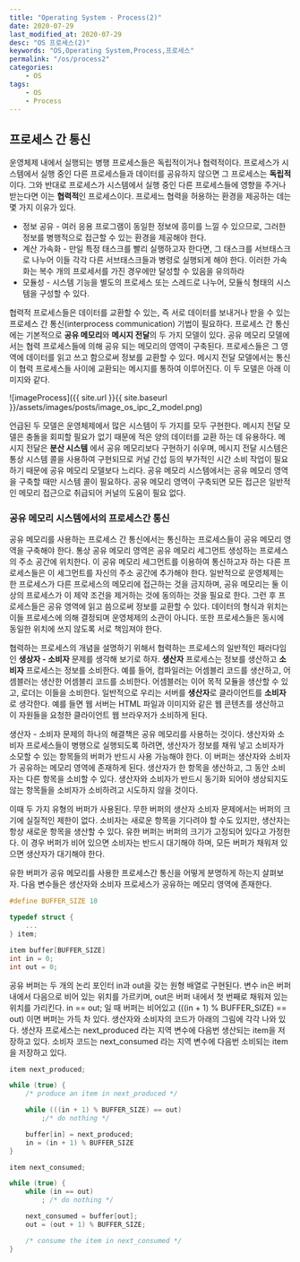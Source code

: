 ```yaml
---
title: "Operating System - Process(2)"
date: 2020-07-29
last_modified_at: 2020-07-29
desc: "OS 프로세스(2)"
keywords: "OS,Operating System,Process,프로세스"
permalink: "/os/process2"
categories: 
    - OS
tags: 
    - OS
    - Process
---
```


## 프로세스 간 통신

운영체제 내에서 실행되는 병행 프로세스들은 독립적이거나 협력적이다. 프로세스가 시스템에서 실행 중인 다른 프로세스들과 데이터를 공유하지 않으면 그 프로세스는 **독립적**이다. 그와 반대로 프로세스가 시스템에서 실행 중인 다른 프로세스들에 영향을 주거나 받는다면 이는 **협력적**인 프로세스이다. 프로세느 협력을 허용하는 환경을 제공하는 데는 몇 가지 이유가 있다.

* 정보 공유 - 여러 응용 프로그램이 동일한 정보에 흥미를 느낄 수 있으므로, 그러한 정보를 병행적으로 접근할 수 있는 환경을 제공해야 한다.
* 계산 가속화 - 만일 특정 태스크를 빨리 실행하고자 한다면, 그 태스크를 서브태스크로 나누어 이들 각각 다른 서브태스크들과 병령로 실행되게 해야 한다. 이러한 가속화는 복수 개의 프로세서를 가진 경우에만 달성할 수 있음을 유의하라
* 모듈성 - 시스템 기능을 별도의 프로세스 또는 스레드로 나누어, 모듈식 형태의 시스템을 구성할 수 있다.

협력적 프로세스들은 데이터를 교환할 수 있는, 즉 서로 데이터를 보내거나 받을 수 있는 프로세스 간 통신(interprocess communication) 기법이 필요하다. 프로세스 간 통신에는 기본적으로 **공유 메모리**와 **메시지 전달**의 두 가지 모델이 있다. 공유 메모리 모델에서는 협력 프로세스들에 의해 공유 되는 메모리의 영역이 구축된다. 프로세스들은 그 영역에 데이터를 읽고 쓰고 함으로써 정보를 교환할 수 있다. 메시지 전달 모델에서는 통신이 협력 프로세스들 사이에 교환되는 메시지를 통하여 이루어진다. 이 두 모델은 아래 이미지와 같다.

![imageProcess]({{ site.url }}{{ site.baseurl }}/assets/images/posts/image_os_ipc_2_model.png)

언급된 두 모델은 운영체제에서 많은 시스템이 두 가지를 모두 구현한다. 메시지 전달 모델은 충돌을 회피할 필요가 없기 때문에 적은 양의 데이터를 교환 하는 데 유용하다. 메시지 전달은 __분산 시스템__ 에서 공유 메모리보다 구현하기 쉬우며, 메시지 전달 시스템은 통상 시스템 콜을 사용하여 구현되므로 커널 간섭 등의 부가적인 시간 소비 작업이 필요하기 때문에 공유 메모리 모델보다 느리다. 공유 메모리 시스템에서는 공유 메모리 영역을 구축할 때만 시스템 콜이 필요하다. 공유 메모리 영역이 구축되면 모든 접근은 일반적인 메모리 접근으로 취급되어 커널의 도움이 필요 없다.

### 공유 메모리 시스템에서의 프로세스간 통신

공유 메모리를 사용하는 프로세스 간 통신에서는 통신하는 프로세스들이 공유 메모리 영역을 구축해야 한다. 통상 공유 메모리 영역은 공유 메모리 세그먼트 생성하는 프로세스의 주소 공간에 위치한다. 이 공유 메모리 세그먼트를 이용하여 통신하고자 하는 다른 프로세스들은 이 세그먼트를 자신의 주소 공간에 추가해야 한다. 일반적으로 운영체제는 한 프로세스가 다른 프로세스의 메모리에 접근하는 것을 금지하며, 공유 메모리는 둘 이상의 프로세스가 이 제약 조건을 제거하는 것에 동의하는 것을 필요로 한다. 그런 후 프로세스들은 공유 영역에 읽고 씀으로써 정보를 교환할 수 있다. 데이터의 형식과 위치는 이들 프로세스에 의해 결정되며 운영체제의 소관이 아니다. 또한 프로세스들은 동시에 동일한 위치에 쓰지 않도록 서로 책임져야 한다.

협력하는 프로세스의 개념을 설명하기 위해서 협력하는 프로세스의 일반적인 패러다임인 **생상자 - 소비자** 문제를 생각해 보기로 하자. **생산자** 프로세스는 정보를 생산하고 **소비자** 프로세스는 정보를 소비한다. 예를 들어, 컴파일러는 어셈블리 코드를 생산하고, 어셈블러는 생산한 어셈블리 코드를 소비한다. 어셈블러는 이어 목적 모듈을 생산할 수 있고, 로더는 이들을 소비한다. 일반적으로 우리는 서버를 **생산자**로 클라이언트를 **소비자**로 생각한다. 예를 들면 웹 서버는 HTML 파일과 이미지와 같은 웹 콘텐츠를 생산하고 이 자원들을 요청한 클라이언트 웹 브라우저가 소비하게 된다.

생산자 - 소비자 문제의 하나의 해결책은 공유 메모리를 사용하는 것이다. 생산자와 소비자 프로세스들이 병행으로 실행되도록 하려면, 생산자가 정보를 채워 넣고 소비자가 소모할 수 있는 항목들의 버퍼가 반드시 사용 가능해야 한다. 이 버퍼는 생산자와 소비자가 공유하는 메모리 영역에 존재하게 된다. 생산자가 한 항목을 생산하고, 그 동안 소비자는 다른 항목을 소비할 수 있다. 생산자와 소비자가 반드시 동기화 되어야 생상되지도 않는 항목들을 소비자가 소비하려고 시도하지 않을 것이다.

이때 두 가지 유형의 버퍼가 사용된다. 무한 버퍼의 생산자 소비자 문제에서는 버퍼의 크기에 실질적인 제한이 없다. 소비자는 새로운 항목을 기다려야 할 수도 있지만, 생산자는 항상 새로운 항목을 생산할 수 있다. 유한 버퍼는 버퍼의 크기가 고정되어 있다고 가정한다. 이 경우 버퍼가 비어 있으면 소비자는 반드시 대기해야 하며, 모든 버퍼가 채워져 있으면 생산자가 대기해야 한다.

유한 버퍼가 공유 메모리를 사용한 프로세스간 통신을 어떻게 분명하게 하는지 살펴보자. 다음 변수들은 생산자와 소비자 프로세스가 공유하는 메모리 영역에 존재한다.

```C
#define BUFFER_SIZE 10

typedef struct {
    ...
} item;

item buffer[BUFFER_SIZE]
int in = 0;
int out = 0;
```

공유 버퍼는 두 개의 논리 포인터 in과 out을 갖는 원형 배열로 구현된다. 변수 in은 버퍼 내에서 다음으로 비어 있는 위치를 가르키며, out은 버퍼 내에서 첫 번째로 채워져 있는 위치를 가리킨다. in == out; 일 때 버퍼는 비어있고 (((in + 1) % BUFFER_SIZE) == out) 이면 버퍼는 가득 차 있다. 생산자와 소비자의 코드가 아래의 그림에 각각 나와 있다. 생산자 프로세스는 next_produced 라는 지역 변수에 다음번 생산되는 item을 저장하고 있다. 소비자 코드는 next_consumed 라는 지역 변수에 다음번 소비되는 item을 저장하고 있다.

```C
item next_produced;

while (true) {
    /* produce an item in next_produced */

    while (((in + 1) % BUFFER_SIZE) == out)
        ;/* do nothing */

    buffer[in] = next_produced;
    in = (in + 1) % BUFFER_SIZE
}
```

```C
item next_consumed;

while (true) {
    while (in == out)
        ; /* do nothing */

    next_consumed = buffer[out];
    out = (out + 1) % BUFFER_SIZE;

    /* consume the item in next_consumed */
}

```